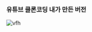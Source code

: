 ### 유튜브 클론코딩 내가 만든 버전
![vfh](https://user-images.githubusercontent.com/101965666/161689082-1bf37d94-0597-43c9-80d3-817760166e18.PNG)
